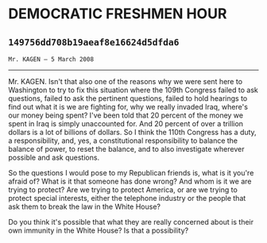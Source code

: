 # DEMOCRATIC FRESHMEN HOUR
## `149756dd708b19aeaf8e16624d5dfda6`
`Mr. KAGEN — 5 March 2008`

---


Mr. KAGEN. Isn't that also one of the reasons why we were sent here 
to Washington to try to fix this situation where the 109th Congress 
failed to ask questions, failed to ask the pertinent questions, failed 
to hold hearings to find out what it is we are fighting for, why we 
really invaded Iraq, where's our money being spent? I've been told that 
20 percent of the money we spent in Iraq is simply unaccounted for. And 
20 percent of over a trillion dollars is a lot of billions of dollars. 
So I think the 110th Congress has a duty, a responsibility, and, yes, a 
constitutional responsibility to balance the balance of power, to reset 
the balance, and to also investigate wherever possible and ask 
questions.

So the questions I would pose to my Republican friends is, what is it 
you're afraid of? What is it that someone has done wrong? And whom is 
it we are trying to protect? Are we trying to protect America, or are 
we trying to protect special interests, either the telephone industry 
or the people that ask them to break the law in the White House?

Do you think it's possible that what they are really concerned about 
is their own immunity in the White House? Is that a possibility?